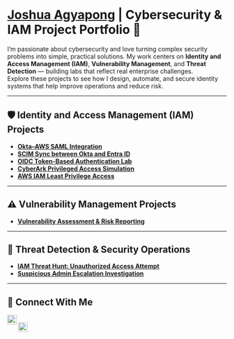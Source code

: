 # [Joshua Agyapong](https://www.linkedin.com/in/joshuaagyapong) | Cybersecurity & IAM Project Portfolio 🔐  

I’m passionate about cybersecurity and love turning complex security problems into simple, practical solutions. My work centers on **Identity and Access Management (IAM)**, **Vulnerability Management**, and **Threat Detection** — building labs that reflect real enterprise challenges.  
Explore these projects to see how I design, automate, and secure identity systems that help improve operations and reduce risk.  

---

## 🛡️ Identity and Access Management (IAM) Projects  
- **[Okta–AWS SAML Integration](https://github.com/joshuaagyapong/okta-aws-saml-lab)**  
- **[SCIM Sync between Okta and Entra ID](https://github.com/joshuaagyapong/entra-id-scim-sync)**  
- **[OIDC Token-Based Authentication Lab](https://github.com/joshuaagyapong/oidc-auth-api-lab)**  
- **[CyberArk Privileged Access Simulation](https://github.com/joshuaagyapong/cyberark-pam-lab)**  
- **[AWS IAM Least Privilege Access](https://github.com/joshuaagyapong/aws-iam-access-control)**  

---

## ⚠️ Vulnerability Management Projects  
- **[Vulnerability Assessment & Risk Reporting](https://github.com/joshuaagyapong/vulnerability-management-lab)**  

---

## 🚨 Threat Detection & Security Operations  
- **[IAM Threat Hunt: Unauthorized Access Attempt](https://github.com/joshuaagyapong/iam-threat-hunt)**  
- **[Suspicious Admin Escalation Investigation](https://github.com/joshuaagyapong/threat-detection-lab)**  

---

## 🤳 Connect With Me  
[<img align="left" alt="LinkedIn" width="22px" src="https://cdn.jsdelivr.net/npm/simple-icons@v3/icons/linkedin.svg" />][linkedin]  
[<img align="left" alt="GitHub" width="22px" src="https://cdn.jsdelivr.net/npm/simple-icons@v3/icons/github.svg" />][github]  

[linkedin]: https://linkedin.com/in/joshuaagyapong  
[github]: https://github.com/joshuaagyapong
